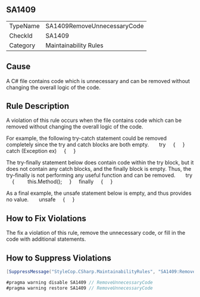 ﻿## SA1409

<table>
<tr>
  <td>TypeName</td>
  <td>SA1409RemoveUnnecessaryCode</td>
</tr>
<tr>
  <td>CheckId</td>
  <td>SA1409</td>
</tr>
<tr>
  <td>Category</td>
  <td>Maintainability Rules</td>
</tr>
</table>

## Cause

A C# file contains code which is unnecessary and can be removed without changing the overall logic of the code.

## Rule Description

A violation of this rule occurs when the file contains code which can be removed without changing the overall logic of the code.

For example, the following try-catch statement could be removed completely since the try and catch blocks are both empty.
 
    try
    {
    }
    catch (Exception ex)
    {
    }



The try-finally statement below does contain code within the try block, but it does not contain any catch blocks, and the finally block is empty. Thus, the try-finally is not performing any useful function and can be removed.
 
    try
    {
        this.Method();
    }
    finally
    {
    }



As a final example, the unsafe statement below is empty, and thus provides no value.
 
    unsafe
    {
    }



## How to Fix Violations

The fix a violation of this rule, remove the unnecessary code, or fill in the code with additional statements.

## How to Suppress Violations

```csharp
[SuppressMessage("StyleCop.CSharp.MaintainabilityRules", "SA1409:RemoveUnnecessaryCode", Justification = "Reviewed.")]
```

```csharp
#pragma warning disable SA1409 // RemoveUnnecessaryCode
#pragma warning restore SA1409 // RemoveUnnecessaryCode
```
